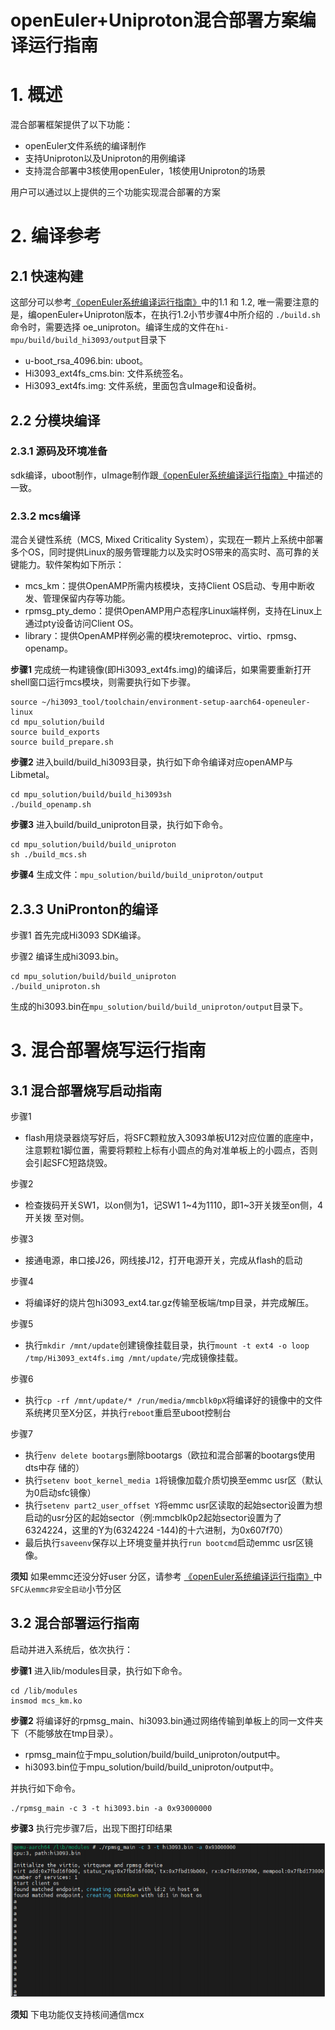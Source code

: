 # openEuler+Uniproton混合部署方案编译运行指南

# 1. 概述

混合部署框架提供了以下功能：

-	openEuler文件系统的编译制作
-	支持Uniproton以及Uniproton的用例编译
-	支持混合部署中3核使用openEuler，1核使用Uniproton的场景

用户可以通过以上提供的三个功能实现混合部署的方案

# 2. 编译参考

## 2.1 快速构建

这部分可以参考[《openEuler系统编译运行指南》](./openEuler系统编译运行指南.md)中的1.1 和 1.2, 唯一需要注意的是，编openEuler+Uniproton版本，在执行1.2小节步骤4中所介绍的 `./build.sh`命令时，需要选择 oe_uniproton。编译生成的文件在`hi-mpu/build/build_hi3093/output`目录下
- u-boot_rsa_4096.bin: uboot。
- Hi3093_ext4fs_cms.bin: 文件系统签名。
- Hi3093_ext4fs.img: 文件系统，里面包含uImage和设备树。

## 2.2 分模块编译

### 2.3.1 源码及环境准备
sdk编译，uboot制作，uImage制作跟[《openEuler系统编译运行指南》](./openEuler系统编译运行指南.md)中描述的一致。

### 2.3.2 mcs编译

混合关键性系统（MCS, Mixed Criticality System），实现在一颗片上系统中部署多个OS，同时提供Linux的服务管理能力以及实时OS带来的高实时、高可靠的关键能力。软件架构如下所示：

- mcs_km：提供OpenAMP所需内核模块，支持Client OS启动、专用中断收发、管理保留内存等功能。
- rpmsg_pty_demo：提供OpenAMP用户态程序Linux端样例，支持在Linux上通过pty设备访问Client OS。
- library：提供OpenAMP样例必需的模块remoteproc、virtio、rpmsg、openamp。

**步骤1** 完成统一构建镜像(即Hi3093_ext4fs.img)的编译后，如果需要重新打开shell窗口运行mcs模块，则需要执行如下步骤。
```
source ~/hi3093_tool/toolchain/environment-setup-aarch64-openeuler-linux
cd mpu_solution/build
source build_exports
source build_prepare.sh
```

**步骤2** 进入build/build_hi3093目录，执行如下命令编译对应openAMP与Libmetal。
```
cd mpu_solution/build/build_hi3093sh 
./build_openamp.sh
```

**步骤3** 进入build/build_uniproton目录，执行如下命令。
```
cd mpu_solution/build/build_uniproton
sh ./build_mcs.sh
```

**步骤4** 生成文件：`mpu_solution/build/build_uniproton/output`

## 2.3.3 UniPronton的编译

步骤1 首先完成Hi3093 SDK编译。

步骤2 编译生成hi3093.bin。
```
cd mpu_solution/build/build_uniproton
./build_uniproton.sh
```

生成的hi3093.bin在`mpu_solution/build/build_uniproton/output`目录下。

# 3. 混合部署烧写运行指南

## 3.1 混合部署烧写启动指南

步骤1
- flash用烧录器烧写好后，将SFC颗粒放入3093单板U12对应位置的底座中，注意颗粒1脚位置，需要将颗粒上标有小圆点的角对准单板上的小圆点，否则会引起SFC短路烧毁。

步骤2 
- 检查拨码开关SW1，以on侧为1，记SW1 1~4为1110，即1~3开关拨至on侧，4开关拨
至对侧。

步骤3
- 接通电源，串口接J26，网线接J12，打开电源开关，完成从flash的启动

步骤4
- 将编译好的烧片包hi3093_ext4.tar.gz传输至板端/tmp目录，并完成解压。

步骤5 
- 执行`mkdir /mnt/update`创建镜像挂载目录，执行`mount -t ext4 -o loop /tmp/Hi3093_ext4fs.img /mnt/update/`完成镜像挂载。

步骤6
- 执行`cp -rf /mnt/update/* /run/media/mmcblk0pX`将编译好的镜像中的文件系统拷贝至X分区，并执行`reboot`重启至uboot控制台

步骤7
- 执行`env delete bootargs`删除bootargs（欧拉和混合部署的bootargs使用dts中存
储的）
- 执行`setenv boot_kernel_media 1`将镜像加载介质切换至emmc usr区（默认为0启动sfc镜像）
- 执行`setenv part2_user_offset Y`将emmc usr区读取的起始sector设置为想启动的usr分区的起始sector（例:mmcblk0p2起始sector设置为了6324224，这里的Y为(6324224 -144)的十六进制，为0x607f70）
- 最后执行`saveenv`保存以上环境变量并执行`run bootcmd`启动emmc usr区镜像。

**须知**
如果emmc还没分好user 分区，请参考 [《openEuler系统编译运行指南》](./openEuler系统编译运行指南.md)中`SFC从emmc非安全启动`小节分区

## 3.2 混合部署运行指南

启动并进入系统后，依次执行：

**步骤1** 进入lib/modules目录，执行如下命令。
```
cd /lib/modules
insmod mcs_km.ko
```

**步骤2** 将编译好的rpmsg_main、hi3093.bin通过网络传输到单板上的同一文件夹下（不能够放在tmp目录）。
- rpmsg_main位于mpu_solution/build/build_uniproton/output中。
- hi3093.bin位于mpu_solution/build/build_uniproton/output中。

并执行如下命令。
```
./rpmsg_main -c 3 -t hi3093.bin -a 0x93000000
```

**步骤3** 执行完步骤7后，出现下图打印结果

![](./images/openEuler+Uniproton混合部署方案编译运行指南/1719565811567_image.png)

**须知**
下电功能仅支持核间通信mcx

